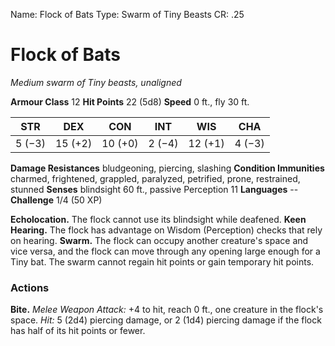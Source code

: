 Name: Flock of Bats
Type: Swarm of Tiny Beasts
CR: .25

# Flock of Bats
_Medium swarm of Tiny beasts, unaligned_

**Armour Class** 12
**Hit Points** 22 (5d8)
**Speed** 0 ft., fly 30 ft.

| STR     | DEX     | CON     | INT     | WIS     | CHA     |
|---------|---------|---------|---------|---------|---------|
| 5 (−3)  | 15 (+2) | 10 (+0) | 2 (−4)  | 12 (+1) | 4 (−3)  |  

**Damage Resistances** bludgeoning, piercing, slashing
**Condition Immunities** charmed, frightened, grappled, paralyzed, petrified, prone, restrained, stunned
**Senses** blindsight 60 ft., passive Perception 11
**Languages** --
**Challenge** 1/4 (50 XP)

**Echolocation.** The flock cannot use its blindsight while deafened.
**Keen Hearing.** The flock has advantage on Wisdom (Perception) checks that rely on hearing.
**Swarm.** The flock can occupy another creature's space and vice versa, and the flock can move through any opening large enough for a Tiny bat. The swarm cannot regain hit points or gain temporary hit points.

### Actions
**Bite.** _Melee Weapon Attack:_ +4 to hit, reach 0 ft., one creature in the flock's space. _Hit:_ 5 (2d4) piercing damage, or 2 (1d4) piercing damage if the flock has half of its hit points or fewer.